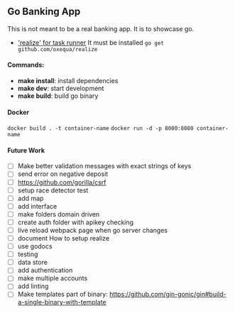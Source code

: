 ## Go Banking App

This is not meant to be a real banking app. It is to showcase go.

- ['realize' for task runner](https://github.com/oxequa/realize) It must be installed
`go get github.com/oxequa/realize`

#### Commands:

- **make install**: install dependencies
- **make dev**: start development
- **make build**: build go binary

#### Docker

`docker build . -t container-name`
`docker run -d -p 8080:8080 container-name`

#### Future Work
- [ ] Make better validation messages with exact strings of keys
- [ ] send error on negative deposit
- [ ] https://github.com/gorilla/csrf
- [ ] setup race detector test
- [ ] add map
- [ ] add interface
- [ ] make folders domain driven
- [ ] create auth folder with apikey checking
- [ ] live reload webpack page when go server changes
- [ ] document How to setup realize
- [ ] use godocs
- [ ] testing
- [ ] data store
- [ ] add authentication
- [ ] make multiple accounts
- [ ] add linting
- [ ] Make templates part of binary: https://github.com/gin-gonic/gin#build-a-single-binary-with-template
